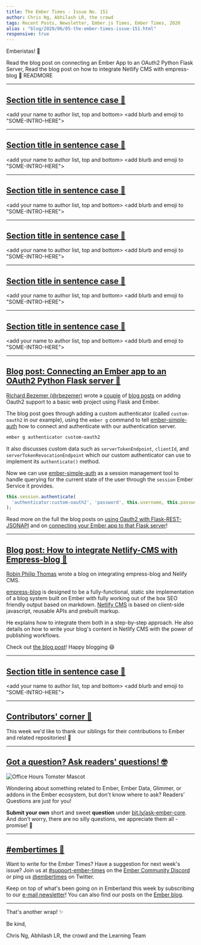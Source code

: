 ```yaml
---
title: The Ember Times - Issue No. 151
author: Chris Ng, Abhilash LR, the crowd
tags: Recent Posts, Newsletter, Ember.js Times, Ember Times, 2020
alias : "blog/2020/06/05-the-ember-times-issue-151.html"
responsive: true
---
```


<SAYING-HELLO-IN-YOUR-FAVORITE-LANGUAGE> Emberistas! 🐹

<SOME-INTRO-HERE-TO-KEEP-THEM-SUBSCRIBERS-READING>
Read the blog post on connecting an Ember App to an OAuth2 Python Flask Server,
Read the blog post on how to integrate Netlify CMS with empress-blog 🚀
READMORE

---

## [Section title in sentence case 🐹](section-url)

<change section title emoji>
<consider adding some bold to your paragraph>
<please include link to external article/repo/etc in paragraph / body text, not just header title above>

<add your name to author list, top and bottom>
<add blurb and emoji to "SOME-INTRO-HERE">

---

## [Section title in sentence case 🐹](section-url)

<change section title emoji>
<consider adding some bold to your paragraph>
<please include link to external article/repo/etc in paragraph / body text, not just header title above>

<add your name to author list, top and bottom>
<add blurb and emoji to "SOME-INTRO-HERE">

---

## [Section title in sentence case 🐹](section-url)

<change section title emoji>
<consider adding some bold to your paragraph>
<please include link to external article/repo/etc in paragraph / body text, not just header title above>

<add your name to author list, top and bottom>
<add blurb and emoji to "SOME-INTRO-HERE">

---

## [Section title in sentence case 🐹](section-url)

<change section title emoji>
<consider adding some bold to your paragraph>
<please include link to external article/repo/etc in paragraph / body text, not just header title above>

<add your name to author list, top and bottom>
<add blurb and emoji to "SOME-INTRO-HERE">

---

## [Section title in sentence case 🐹](section-url)

<change section title emoji>
<consider adding some bold to your paragraph>
<please include link to external article/repo/etc in paragraph / body text, not just header title above>

<add your name to author list, top and bottom>
<add blurb and emoji to "SOME-INTRO-HERE">

---

## [Section title in sentence case 🐹](section-url)

<change section title emoji>
<consider adding some bold to your paragraph>
<please include link to external article/repo/etc in paragraph / body text, not just header title above>

<add your name to author list, top and bottom>
<add blurb and emoji to "SOME-INTRO-HERE">

---

## [Blog post: Connecting an Ember app to an OAuth2 Python Flask server 🔐](https://blog.softwarebyrichard.com/2020/05/26/connecting-an-ember-app-to-oauth2-python-flask-server/)

[Richard Bezemer (@rbezemer)](https://github.com/rbezemer) wrote a [couple](https://blog.softwarebyrichard.com/2020/05/19/using-oauth2-with-flask-rest-jsonapi/) of [blog posts](https://blog.softwarebyrichard.com/2020/05/26/connecting-an-ember-app-to-oauth2-python-flask-server/) on adding Oauth2 support to a basic web project using Flask and Ember.

The blog post goes through adding a custom authenticator (called `custom-oauth2` in our example), using the `ember g` command to tell [ember-simple-auth](https://ember-simple-auth.com/) how to connect and authenticate with our authentication server.

```sh
ember g authenticator custom-oauth2
```

It also discusses custom data such as `serverTokenEndpoint`, `clientId`, and `serverTokenRevocationEndpoint` which our custom authenticator can use to implement its `authenticate()` method.

Now we can use [ember-simple-auth](https://ember-simple-auth.com/) as a session management tool to handle querying for the current state of the user through the `session` Ember Service it provides.

```js
this.session.authenticate(
  'authenticator:custom-oauth2', 'password', this.username, this.password
);
```

Read more on the full the blog posts on [using Oauth2 with Flask-REST-JSONAPI](https://blog.softwarebyrichard.com/2020/05/19/using-oauth2-with-flask-rest-jsonapi/) and on [connecting your Ember app to that Flask server](https://blog.softwarebyrichard.com/2020/05/26/connecting-an-ember-app-to-oauth2-python-flask-server/)!

---

## [Blog post: How to integrate Netlify-CMS with Empress-blog 🚀](https://www.mylittletechlife.com/integrate-netlify-cms-with-empress-blog)

[Robin Philip Thomas](https://github.com/MalayaliRobz) wrote a blog on integrating empress-blog and Nelify CMS.

[empress-blog](https://github.com/empress/empress-blog) is designed to be a fully-functional, static site implementation of a blog system built on Ember with fully working out of the box SEO friendly output based on markdown. [Netlify CMS](https://www.netlifycms.org/) is based on client-side javascript, reusable APIs and prebuilt markup.

He explains how to integrate them both in a step-by-step approach. He also details on how to write your blog's content in Netlify CMS with the power of publishing workflows.

Check out [the blog post](https://www.mylittletechlife.com/integrate-netlify-cms-with-empress-blog)! Happy blogging 😄

---

## [Section title in sentence case 🐹](section-url)

<change section title emoji>
<consider adding some bold to your paragraph>
<please include link to external article/repo/etc in paragraph / body text, not just header title above>

<add your name to author list, top and bottom>
<add blurb and emoji to "SOME-INTRO-HERE">

---

## [Contributors' corner 👏](https://guides.emberjs.com/release/contributing/repositories/)

<p>This week we'd like to thank our siblings for their contributions to Ember and related repositories! 💖</p>

---

## [Got a question? Ask readers' questions! 🤓](https://docs.google.com/forms/d/e/1FAIpQLScqu7Lw_9cIkRtAiXKitgkAo4xX_pV1pdCfMJgIr6Py1V-9Og/viewform)

<div class="blog-row">
  <img class="float-right small transparent padded" alt="Office Hours Tomster Mascot" title="Readers' Questions" src="/images/tomsters/officehours.png" />

  <p>Wondering about something related to Ember, Ember Data, Glimmer, or addons in the Ember ecosystem, but don't know where to ask? Readers’ Questions are just for you!</p>

  <p><strong>Submit your own</strong> short and sweet <strong>question</strong> under <a href="https://bit.ly/ask-ember-core" target="rq">bit.ly/ask-ember-core</a>. And don’t worry, there are no silly questions, we appreciate them all - promise! 🤞</p>
</div>

---

## [#embertimes 📰](https://blog.emberjs.com/tags/newsletter.html)

Want to write for the Ember Times? Have a suggestion for next week's issue? Join us at [#support-ember-times](https://discordapp.com/channels/480462759797063690/485450546887786506) on the [Ember Community Discord](https://discordapp.com/invite/zT3asNS) or ping us [@embertimes](https://twitter.com/embertimes) on Twitter.

Keep on top of what's been going on in Emberland this week by subscribing to our [e-mail newsletter](https://the-emberjs-times.ongoodbits.com/)! You can also find our posts on the [Ember blog](https://emberjs.com/blog/tags/newsletter.html).

---

That's another wrap! ✨

Be kind,

Chris Ng, Abhilash LR, the crowd and the Learning Team
